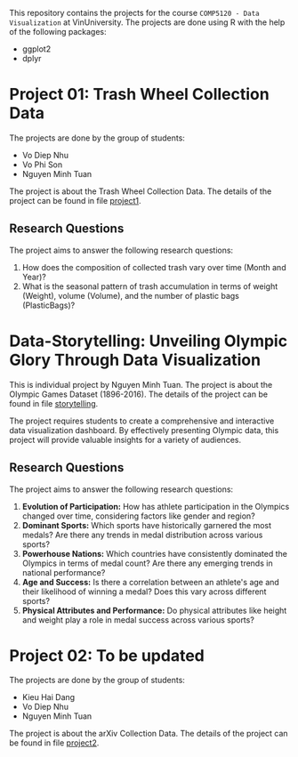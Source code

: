 This repository contains the projects for the course `COMP5120 - Data Visualization` at VinUniversity.
The projects are done using R with the help of the following packages:
- ggplot2
- dplyr


# Project 01: Trash Wheel Collection Data
The projects are done by the group of students:
- Vo Diep Nhu
- Vo Phi Son
- Nguyen Minh Tuan

The project is about the Trash Wheel Collection Data. The details of the project can be found in file [project1](project01/proposal.md).

## Research Questions
The project aims to answer the following research questions:
1. How does the composition of collected trash vary over time (Month and Year)?
2. What is the seasonal pattern of trash accumulation in terms of weight (Weight), volume (Volume), and the number of plastic bags (PlasticBags)?

# Data-Storytelling: Unveiling Olympic Glory Through Data Visualization
This is individual project by Nguyen Minh Tuan. The project is about the Olympic Games Dataset (1896-2016). The details of the project can be found in file [storytelling](olympic/README.md).

The project requires students to create a comprehensive and interactive data visualization dashboard. By effectively presenting Olympic data, this project will provide valuable insights for a variety of audiences.

## Research Questions
The project aims to answer the following research questions:

1. **Evolution of Participation:** How has athlete participation in the Olympics changed over time, considering factors like gender and region?
2. **Dominant Sports:**  Which sports have historically garnered the most medals? Are there any trends in medal distribution across various sports?
3. **Powerhouse Nations:** Which countries have consistently dominated the Olympics in terms of medal count? Are there any emerging trends in national performance?
4. **Age and Success:** Is there a correlation between an athlete's age and their likelihood of winning a medal? Does this vary across different sports?
5. **Physical Attributes and Performance:** Do physical attributes like height and weight play a role in medal success across various sports?

# Project 02: To be updated
The projects are done by the group of students:
- Kieu Hai Dang
- Vo Diep Nhu
- Nguyen Minh Tuan

The project is about the arXiv Collection Data. 
The details of the project can be found in file [project2](project02/READMe.md).


<!-- The projects are done using the following datasets from [`TidyTuesday`](https://github.com/rfordatascience/tidytuesday) repository:
- [Trash Wheel Collection Data](https://github.com/rfordatascience/tidytuesday/blob/master/data/2024/2024-03-05/readme.md). The details of the project can be found in file [project1](project01-trash-wheel.md)
 -->
